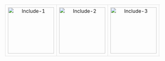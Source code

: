 <!DOCTYPE html>
<html lang="en">
<head>
    <meta charset="UTF-8">
    <meta name="viewport" content="width=device-width, initial-scale=1.0">
    <title>Images Table</title>
    <style>
        table {
            width: 100%;
            border-collapse: collapse;
        }
        td {
            border: 1px solid #ddd;
            padding: 8px;
            text-align: center;
        }
        img {
            width: 150px; /* Set fixed width */
            height: 150px; /* Set fixed height */
            object-fit: cover; /* Ensure images maintain aspect ratio */
        }
    </style>
</head>
<body>

<table>
    <tr>
        <td><img src="https://github.com/user-attachments/assets/41b13ba2-f06c-4cf7-933b-e07f283e1019" alt="Include-1"></td>
        <td><img src="https://github.com/user-attachments/assets/06eabaca-6fec-4da4-9e87-588fb42fe0da" alt="Include-2"></td>
        <td><img src="https://github.com/user-attachments/assets/0374f05d-3fb7-481b-924c-8bb02db9bb14" alt="Include-3"></td>
        <td><img src="https://github.com/user-attachments/assets/d2c6a53c-9e96-44dd-928f-5eeef0911d12" alt="Include-4"></td>
        <td></td>
    </tr>
</table>

</body>
</html>
